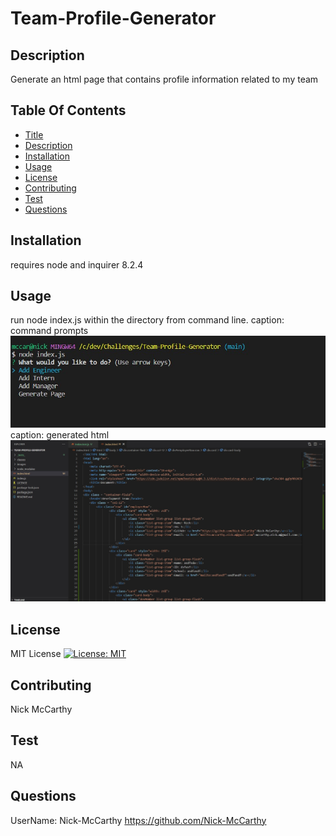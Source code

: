 # Team-Profile-Generator

 ## Description 
  Generate an html page that contains profile information related to my team
 ## Table Of Contents 
 - [Title](#title) 
 - [Description](#description) 
 - [Installation](#installation) 
 - [Usage](#usage) 
 - [License](#license) 
 - [Contributing](#contributing) 
 - [Test](#test) 
 - [Questions](#questions) 
 ## Installation 
 requires node and inquirer 8.2.4 
 ## Usage 
 run node index.js within the directory from command line. 
 caption: command prompts
<br>
![<img src="generated-prompts-example.jpg" width="250"/>](images/generated-prompts-example.jpg)
<br>
caption: generated html
<br>
![<img src="generated-html-example.jpg" width="250"/>](images/generated-html-example.jpg)

 ## License 
 MIT License 
 [![License: MIT](https://img.shields.io/badge/License-MIT-yellow.svg)](https://opensource.org/licenses/MIT) 
 ## Contributing 
 Nick McCarthy 
 ## Test 
 NA 
 ## Questions 
 UserName: Nick-McCarthy 
 https://github.com/Nick-McCarthy
